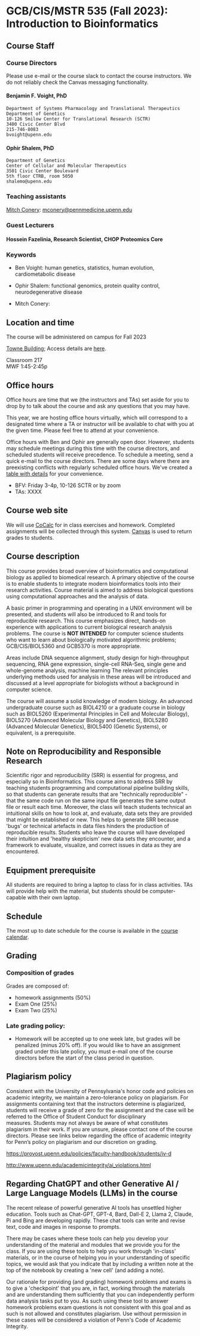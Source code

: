 # GCB/CIS/MSTR 535 (Fall 2023): Introduction to Bioinformatics

## Course Staff

### Course Directors

Please use e-mail or the course slack to contact the course instructors.
We do not reliably check the Canvas messaging functionality.

#### Benjamin F. Voight, PhD
    Department of Systems Pharmacology and Translational Therapeutics
    Department of Genetics
    10-126 Smilow Center for Translational Research (SCTR)
    3400 Civic Center Blvd
    215-746-8083
    bvoight@upenn.edu

#### Ophir Shalem, PhD
    Department of Genetics
    Center of Cellular and Molecular Therapeutics
    3501 Civic Center Boulevard
    5th floor CTRB, room 5050
    shalemo@upenn.edu

### Teaching assistants

[Mitch Conery](mailto:mconery@pennmedicine.upenn.edu ): mconery@pennmedicine.upenn.edu 

### Guest Lecturers

#### Hossein Fazelinia, Research Scientist, CHOP Proteomics Core

### Keywords

* Ben Voight: human genetics, statistics, human evolution, cardiometabolic disease
* Ophir Shalem: functional genomics, protein quality control, neurodegenerative disease

* Mitch Conery: 

## Location and time
The course will be administered on campus for Fall 2023

[Towne Building](https://goo.gl/maps/uoVt4vjryf8ecv2Q9); Access details are [here](https://facilities.upenn.edu/sites/default/files/pennaccess/PA0570-Towne.pdf).

Classroom 217  
MWF 1:45-2:45p  

## Office hours

Office hours are time that we (the instructors and TAs) set aside for you to 
drop by to talk about the course and ask any questions that you may have.

This year, we are hosting office hours virtually, which will correspond to a
designated time where a TA or instructor will be available to chat with you
at the given time. Please feel free to attend at your convenience.

Office hours with Ben and Ophir are generally open door. However, students may
schedule meetings during this time with the course directors, and scheduled
students will receive precedence. To schedule a meeting, send a quick e-mail to
the course directors. There are some days where there are preexisting conflicts
with regularly scheduled office hours. We've created a 
[table with details](https://github.com/bvoight/GCB535/blob/master/OfficeHours.md)
for your convenience.

* BFV: Friday 3-4p, 10-126 SCTR or by zoom
* TAs: XXXX

## Course web site

We will use [CoCalc](https://cocalc.com/) for in class exercises
and homework. Completed assignments will be collected through this system.
[Canvas](https://upenn.instructure.com/) is used to return grades to students.

## Course description

This course provides broad overview of bioinformatics and computational biology
as applied to biomedical research. A primary objective of the course is to
enable students to integrate modern bioinformatics tools into their research
activities. Course material is aimed to address biological questions using
computational approaches and the analysis of data.

A basic primer in programming and operating in a UNIX environment will be
presented, and students will also be introduced to R and tools for
reproducible research. This course emphasizes direct, hands-on experience with
applications to current biological research analysis problems. The course is **NOT
INTENDED** for computer science students who want to learn about biologically
motivated algorithmic problems; GCB/CIS/BIOL5360 and GCB5370 is more appropriate.

Areas include DNA sequence alignment, study design for high-throughput sequencing, 
RNA gene expression, single-cell RNA-Seq, single gene and whole-genome analysis, 
machine learning The relevant principles underlying methods used for analysis in these 
areas will be introduced and discussed at a level appropriate for biologists without a 
background  in computer science.

The course will assume a solid knowledge of modern biology. An advanced
undergraduate course such as BIOL4210 or a graduate course in biology such as
BIOL5260 (Experimental Principles in Cell and Molecular Biology), BIOL5270
(Advanced Molecular Biology and Genetics), BIOL5280 (Advanced Molecular
Genetics), BIOL5400 (Genetic Systems), or equivalent, is a prerequisite.

## Note on Reproducibility and Responsible Research
Scientific rigor and reproducibility (SRR) is essential for progress, and especially so in 
Bioinformatics. This course aims to address SRR by teaching students programming
and computational pipeline building skills, so that students can generate results that are
"technically reproducible" - that the same code run on the same input file generates
the same output file or result each time. Moreover, the class will teach students
technical an intuitional skills on how to look at, and evaluate, data sets they are 
provided that might be established or new. This helps to generate SRR because 'bugs'
or technical artefacts in data files hinders the production of reproducible results. 
Students who leave the course will have developed their intuition and 'healthy skepticism'
new data sets they encounter, and a framework to evaluate, visualize, and correct
issues in data as they are encountered.

## Equipment prerequisite

All students are required to bring a laptop to class for in class activities.
TAs will provide help with the material, but students should be computer-capable
with their own laptop.

## Schedule

The most up to date schedule for the course is available in the [course
calendar](https://github.com/bvoight/GCB535/blob/master/Course_Calendar.md).

## Grading

### Composition of grades

Grades are composed of:

* homework assignments (50%)
* Exam One (25%)
* Exam Two (25%)

### Late grading policy:

* Homework will be accepted up to one week late, but grades will be penalized 
(minus 20% off). If you would like to have an assignment graded under this late policy, 
you must e-mail one of the course directors before the start of the class period in question.

## Plagiarism policy

Consistent with the University of Pennsylvania's honor code and policies on
academic integrity, we maintain a zero-tolerance policy on plagiarism. For
assignments containing text that the instructors determine is plagiarized,
students will receive a grade of zero for the assignment and the case will be
referred to the Office of Student Conduct for disciplinary measures. Students
may not always be aware of what constitutes plagiarism in their work. If you are
unsure, please contact one of the course directors. Please see links below
regarding the office of academic integrity for Penn’s policy on plagiarism and
our discretion on grading.

https://provost.upenn.edu/policies/faculty-handbook/students/iv-d

http://www.upenn.edu/academicintegrity/ai_violations.html

## Regarding ChatGPT and other Generative AI / Large Language Models (LLMs) in the course
The recent release of powerful generative AI tools has unsettled higher education. Tools such as Chat-GPT, GPT-4, Bard, Dall-E 2, Llama 2, Claude, Pi and Bing are developing rapidly. These chat tools can write and revise text, code and images in response to prompts.

There may be cases where these tools can help you develop your understanding of the material and modules that we provide you for the class. If you are using these tools to help you work through 'in-class' materials, or in the course of helping you in your understanding of specific topics, we would ask that you indicate that by including a written note at the top of the notebook by creating a 'new cell' (and adding a note).

Our rationale for providing (and grading) homework problems and exams is to give a 'checkpoint' that you are, in fact, working through the materials and are understanding them sufficiently that you can independently perform data analysis tasks put to you. As such using these tool to answer homework problems exam questions is not consistent with this goal and as such is not allowed and constitutes plagiarism. Use without permission in these cases will be considered a violation of Penn's Code of Academic Integrity.

